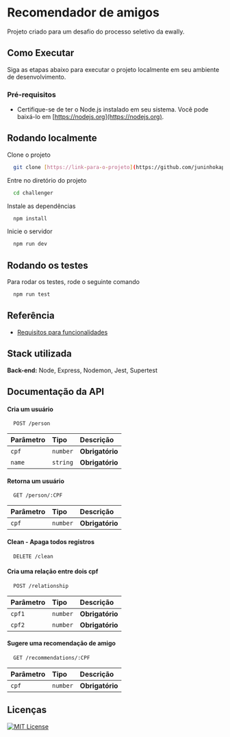 # Recomendador de amigos

Projeto criado para um desafio do processo seletivo da ewally.

## Como Executar

Siga as etapas abaixo para executar o projeto localmente em seu ambiente de desenvolvimento.

### Pré-requisitos

- Certifique-se de ter o Node.js instalado em seu sistema. Você pode baixá-lo em [https://nodejs.org](https://nodejs.org).

## Rodando localmente

Clone o projeto

```bash
  git clone [https://link-para-o-projeto](https://github.com/juninhokaponne/friendRecomendation.git)
```

Entre no diretório do projeto

```bash
  cd challenger
```

Instale as dependências

```bash
  npm install
```

Inicie o servidor

```bash
  npm run dev
```

## Rodando os testes

Para rodar os testes, rode o seguinte comando

```bash
  npm run test
```

## Referência

- [Requisitos para funcionalidades](https://communication-assets.gupy.io/production/companies/51551/emails/1686938256054/communication-assets-3bb42930-0c6f-11ee-a60e-f18a54602daa/enunciado.pdf)

## Stack utilizada

**Back-end:** Node, Express, Nodemon, Jest, Supertest

## Documentação da API

#### Cria um usuário

```http
  POST /person
```

| Parâmetro | Tipo     | Descrição       |
| :-------- | :------- | :-------------- |
| `cpf`     | `number` | **Obrigatório** |
| `name`    | `string` | **Obrigatório** |

#### Retorna um usuário

```http
  GET /person/:CPF
```

| Parâmetro | Tipo     | Descrição       |
| :-------- | :------- | :-------------- |
| `cpf`     | `number` | **Obrigatório** |

#### Clean - Apaga todos registros

```http
  DELETE /clean
```

#### Cria uma relação entre dois cpf

```http
  POST /relationship
```

| Parâmetro | Tipo     | Descrição       |
| :-------- | :------- | :-------------- |
| `cpf1`    | `number` | **Obrigatório** |
| `cpf2`    | `number` | **Obrigatório** |

#### Sugere uma recomendação de amigo

```http
  GET /recommendations/:CPF
```

| Parâmetro | Tipo     | Descrição       |
| :-------- | :------- | :-------------- |
| `cpf`     | `number` | **Obrigatório** |

## Licenças

[![MIT License](https://img.shields.io/badge/License-MIT-green.svg)](https://choosealicense.com/licenses/mit/)
